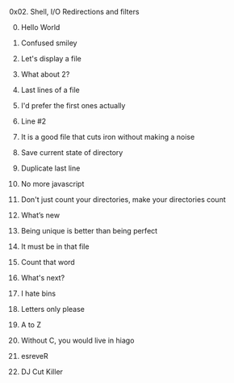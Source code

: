 0x02. Shell, I/O Redirections and filters

0. Hello World

1. Confused smiley

2. Let's display a file

3. What about 2?

4. Last lines of a file

5. I'd prefer the first ones actually

6. Line #2

7. It is a good file that cuts iron without making a noise

8. Save current state of directory

9. Duplicate last line

10. No more javascript

11. Don't just count your directories, make your directories count

12. What’s new

13. Being unique is better than being perfect

14. It must be in that file

15. Count that word

16. What's next?

17. I hate bins

18. Letters only please

19. A to Z

20. Without C, you would live in hiago

21. esreveR

22. DJ Cut Killer

